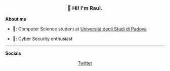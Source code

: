 <h3 align="center">👋 Hi! I'm Raul.</h3>

**About me**

- 💼: Computer Science student at [Università degli Studi di Padova](https://www.unipd.it/)

- 🔐: Cyber Security enthusiast

---
<!--
**Most Used Languages**
| <a href="https://github.com/anuraghazra/github-readme-stats"><img align="center" src="https://github-readme-stats.vercel.app/api/top-langs/?username=RaulSeganfreddo&layout=compact&theme=onedark&hide_border=true" /></a> |
|-----|
-->

**Socials**
<p align="center">
  <a href="https://twitter.com/RaulSeganfreddo">Twitter</a>
</p>

<!--
**RaulSeganfreddo/RaulSeganfreddo** is a ✨ _special_ ✨ repository because its `README.md` (this file) appears on your GitHub profile.

Here are some ideas to get you started:

- 🔭 I’m currently working on ...
- 🌱 I’m currently learning ...
- 👯 I’m looking to collaborate on ...
- 🤔 I’m looking for help with ...
- 💬 Ask me about ...
- 📫 How to reach me: ...
- 😄 Pronouns: ...
- ⚡ Fun fact: ...
-->
